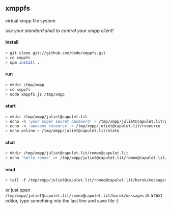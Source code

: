 ## xmppfs
virtual xmpp file system

_use your standard shell to control your xmpp client!_

#### install

```bash
> git clone git://github.com/dodo/xmppfs.git
> cd xmppfs
> npm install .
```

#### run

```bash
> mkdir /tmp/xmpp
> cd xmppfs
> node xmppfs.js /tmp/xmpp
```

#### start

```bash
> mkdir /tmp/xmpp/juliet@capulet.lit
> echo -n 'your super secret password' > /tmp/xmpp/juliet@capulet.lit/password
> echo -n 'awesome resource' > /tmp/xmpp/juliet@capulet.lit/resource
> echo online > /tmp/xmpp/juliet@capulet.lit/state
```

#### chat

```bash
> mkdir /tmp/xmpp/juliet@capulet.lit/romeo@capulet.lit
> echo 'hello romeo' >> /tmp/xmpp/juliet@capulet.lit/romeo@capulet.lit/undefined/messages
```

#### read

```bash
> tail -f /tmp/xmpp/juliet@capulet.lit/romeo@capulet.lit/barok/messages
```

or just open `/tmp/xmpp/juliet@capulet.lit/romeo@capulet.lit/barok/messages` in a text editor, type something into the last line and save file :)
